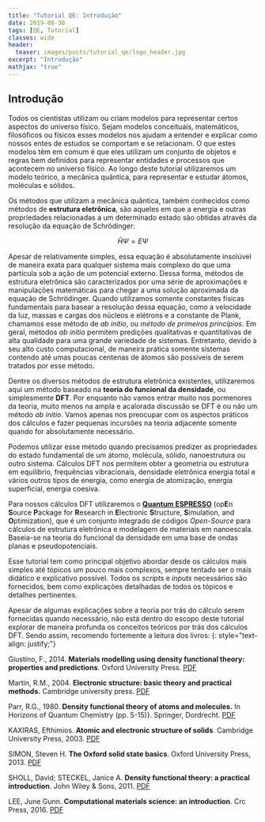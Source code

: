 ```yaml
---
title: "Tutorial QE: Introdução"
date: 2019-08-30
tags: [QE, Tutorial]
classes: wide
header:
  teaser: images/posts/tutorial_qe/logo_header.jpg
excerpt: "Introdução"
mathjax: "true"
---
```


## Introdução

Todos os cientistas utilizam ou criam modelos para representar certos aspectos do universo físico. Sejam modelos conceituais, matemáticos, filosóficos ou físicos esses modelos nos ajudam a entender e explicar como nossos entes de estudos se comportam e se relacionam. O que estes modelos têm em comum é que eles utilizam um conjunto de objetos e regras bem definidos para representar entidades e processos que acontecem no universo físico. Ao longo deste tutorial utilizaremos um modelo teórico, a mecânica quântica, para representar e estudar átomos, moléculas e sólidos.

Os métodos que utilizam a mecânica quântica, também conhecidos como métodos de **estrutura eletrônica**, são aqueles em que a energia e outras propriedades relacionadas a um determinado estado são obtidas através da resolução da equação de Schrödinger:

$$\hat{H}\Psi = E\Psi$$

Apesar de relativamente simples, essa equação é absolutamente insolúvel de maneira exata para qualquer sistema mais complexo do que uma partícula sob a ação de um potencial externo. Dessa forma, métodos de estrutura eletrônica são caracterizados por uma série de aproximações e manipulações matemáticas para chegar a uma solução aproximada da equação de Schrödinger. Quando utilizamos somente constantes físicas fundamentais para basear a resolução dessa equação, como a velocidade da luz, massas e cargas dos núcleos e elétrons e a constante de Plank, chamamos esse método de *ab initio*, ou *método de primeiros princípios*. Em geral, métodos *ab initio* permitem predições qualitativas e quantitativas de alta qualidade para uma grande variedade de sistemas. Entretanto, devido à seu alto custo computacional, de maneira prática somente sistemas contendo até umas poucas centenas de átomos são possíveis de serem tratados por esse método.

Dentre os diversos métodos de estrutura eletrônica existentes, utilizaremos aqui um método baseado na **teoria do funcional da densidade**, ou simplesmente **DFT**. Por enquanto não vamos entrar muito nos pormenores da teoria, muito menos na ampla e acalorada discussão se DFT é ou não um método *ab initio*. Vamos apenas nos preocupar com os aspectos práticos dos cálculos e fazer pequenas incursões na teoria adjacente somente quando for absolutamente necessário.   

Podemos utilizar esse método quando precisamos predizer as propriedades do estado fundamental de um átomo, molécula, sólido, nanoestrutura ou outro sistema. Cálculos DFT nos permitem obter a geometria ou estrutura em equilíbrio, frequências vibracionais, densidade eletrônica energia total e vários outros tipos de energia, como energia de atomização, energia superficial, energia coesiva.

Para nossos cálculos DFT utilizaremos o [**Quantum ESPRESSO**](https://www.quantum-espresso.org/) (op**E**n **S**ource **P**ackage for **R**esearch in **E**lectronic **S**tructure, **S**imulation, and **O**ptimization), que é um conjunto integrado de códigos *Open-Source* para cálculos de estrutura eletrônica e modelagem de materiais em nanoescala. Baseia-se na teoria do funcional da densidade em uma base de ondas planas e pseudopotenciais.

Esse tutorial tem como principal objetivo abordar desde os cálculos mais simples até tópicos um pouco mais complexos, sempre tentado ser o mais didático e explicativo possível. Todos os *scripts* e *inputs* necessários são fornecidos, bem como explicações detalhadas de todos os tópicos e detalhes pertinentes.

Apesar de algumas explicações sobre a teoria por trás do cálculo serem fornecidas quando necessário, não está dentro do escopo deste tutorial explorar de maneira profunda os conceitos teóricos por trás dos cálculos DFT. Sendo assim, recomendo fortemente a leitura dos livros:
{: style="text-align: justify;"}

Giustino, F., 2014. **Materials modelling using density functional theory: properties and predictions**. Oxford University Press. [PDF](https://drive.google.com/file/d/1gC0I6oAcLgdsJ6LUxhEG7YbzgUzsomzb/view?usp=sharing)

Martin, R.M., 2004. **Electronic structure: basic theory and practical methods.** Cambridge university press. [PDF](https://drive.google.com/file/d/1oR_s9ey7ZW6oemYIo2WqWzBqrj0deDFh/view?usp=sharing)

Parr, R.G., 1980. **Density functional theory of atoms and molecules.** In Horizons of Quantum Chemistry (pp. 5-15)}. Springer, Dordrecht. [PDF](https://drive.google.com/file/d/1yJ70DrVBWt1-y7JwSNHbLontQOu8Iknn/view?usp=sharing)

KAXIRAS, Efthimios. **Atomic and electronic structure of solids**. Cambridge University Press, 2003. [PDF](https://drive.google.com/file/d/1Fk2C5kAUYLLPiolUd5SYF7XhZh7xELhi/view?usp=sharing)

SIMON, Steven H. **The Oxford solid state basics**. Oxford University Press, 2013. [PDF](https://drive.google.com/file/d/1Y6mwERRnLZaOZOKu2pbdYceZZW4g8d1w/view?usp=sharing)

SHOLL, David; STECKEL, Janice A. **Density functional theory: a practical introduction**. John Wiley & Sons, 2011. [PDF](https://drive.google.com/file/d/12ZFmBdUd5KvU0c3-HHJhWp-ITFl_33dj/view?usp=sharing)

LEE, June Gunn. **Computational materials science: an introduction**. Crc Press, 2016. [PDF](https://drive.google.com/file/d/14V_ZlBBokNw16NMs6DReNWAqI8lD7Z7O/view?usp=sharing)
